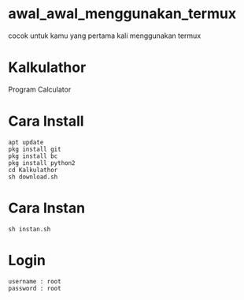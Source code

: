 # awal_awal_menggunakan_termux
cocok untuk kamu yang pertama kali menggunakan termux
# Kalkulathor
Program Calculator

# Cara Install
```
apt update
pkg install git
pkg install bc
pkg install python2
cd Kalkulathor
sh download.sh
```
# Cara Instan
```
sh instan.sh
```
# Login
```
username : root
password : root
